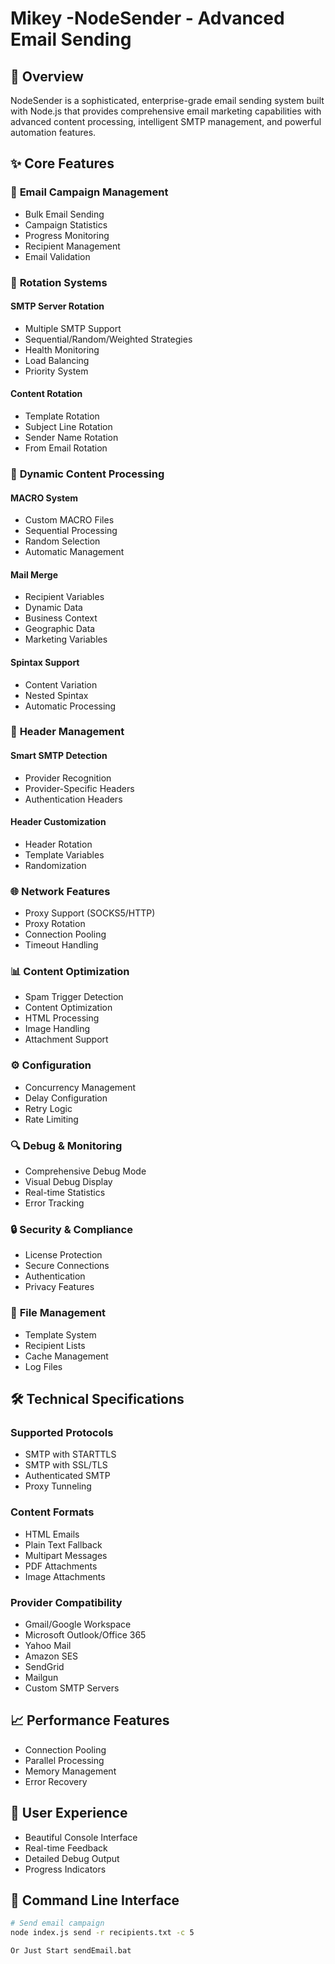 # Mikey -NodeSender - Advanced Email Sending

## 🚀 Overview
NodeSender is a sophisticated, enterprise-grade email sending system built with Node.js that provides comprehensive email marketing capabilities with advanced content processing, intelligent SMTP management, and powerful automation features.

## ✨ Core Features

### 📧 **Email Campaign Management**
- Bulk Email Sending
- Campaign Statistics
- Progress Monitoring
- Recipient Management
- Email Validation

### 🔄 **Rotation Systems**

#### **SMTP Server Rotation**
- Multiple SMTP Support
- Sequential/Random/Weighted Strategies
- Health Monitoring
- Load Balancing
- Priority System

#### **Content Rotation**
- Template Rotation
- Subject Line Rotation
- Sender Name Rotation
- From Email Rotation

### 🎯 **Dynamic Content Processing**

#### **MACRO System**
- Custom MACRO Files
- Sequential Processing
- Random Selection
- Automatic Management

#### **Mail Merge**
- Recipient Variables
- Dynamic Data
- Business Context
- Geographic Data
- Marketing Variables

#### **Spintax Support**
- Content Variation
- Nested Spintax
- Automatic Processing

### 🔐 **Header Management**

#### **Smart SMTP Detection**
- Provider Recognition
- Provider-Specific Headers
- Authentication Headers

#### **Header Customization**
- Header Rotation
- Template Variables
- Randomization

### 🌐 **Network Features**
- Proxy Support (SOCKS5/HTTP)
- Proxy Rotation
- Connection Pooling
- Timeout Handling

### 📊 **Content Optimization**
- Spam Trigger Detection
- Content Optimization
- HTML Processing
- Image Handling
- Attachment Support

### ⚙️ **Configuration**
- Concurrency Management
- Delay Configuration
- Retry Logic
- Rate Limiting

### 🔍 **Debug & Monitoring**
- Comprehensive Debug Mode
- Visual Debug Display
- Real-time Statistics
- Error Tracking

### 🔒 **Security & Compliance**
- License Protection
- Secure Connections
- Authentication
- Privacy Features

### 📁 **File Management**
- Template System
- Recipient Lists
- Cache Management
- Log Files

## 🛠️ **Technical Specifications**

### **Supported Protocols**
- SMTP with STARTTLS
- SMTP with SSL/TLS
- Authenticated SMTP
- Proxy Tunneling

### **Content Formats**
- HTML Emails
- Plain Text Fallback
- Multipart Messages
- PDF Attachments
- Image Attachments

### **Provider Compatibility**
- Gmail/Google Workspace
- Microsoft Outlook/Office 365
- Yahoo Mail
- Amazon SES
- SendGrid
- Mailgun
- Custom SMTP Servers

## 📈 **Performance Features**
- Connection Pooling
- Parallel Processing
- Memory Management
- Error Recovery

## 🎨 **User Experience**
- Beautiful Console Interface
- Real-time Feedback
- Detailed Debug Output
- Progress Indicators

## 🔧 **Command Line Interface**
```bash
# Send email campaign
node index.js send -r recipients.txt -c 5

Or Just Start sendEmail.bat
